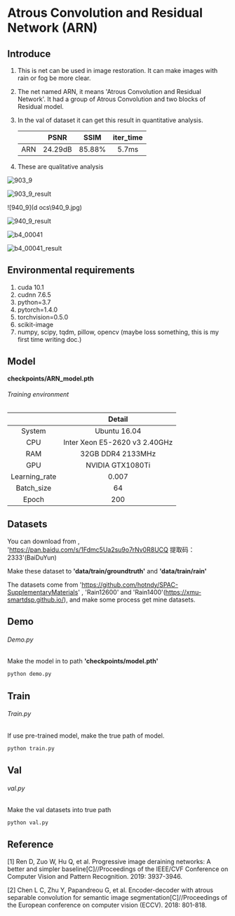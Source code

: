 # Atrous Convolution and Residual Network (ARN)

## Introduce

1. This is net can be used in image restoration. It can make images with rain or fog be more clear.

2. The net named ARN, it means 'Atrous Convolution and Residual Network'. It had a group of Atrous Convolution and two blocks of Residual model.

3. In the val of dataset it can get this result in quantitative analysis.

   |      |  PSNR   |  SSIM  | iter_time |
   | :--: | :-----: | :----: | :-------: |
   | ARN  | 24.29dB | 85.88% |   5.7ms   |

4. These are qualitative analysis

![903_9](docs\903_9.jpg)

![903_9_result](docs\903_9_result.jpg)

![940_9](d ocs\940_9.jpg)

![940_9_result](docs\940_9_result.jpg)

![b4_00041](docs\b4_00041.jpg)

![b4_00041_result](docs\b4_00041_result.jpg)

## Environmental requirements

1. cuda 10.1 
2. cudnn 7.6.5
3. python=3.7
4. pytorch=1.4.0 
5. torchvision=0.5.0
6. scikit-image
7. numpy, scipy, tqdm, pillow, opencv (maybe loss something, this is my first time writing doc.)

## Model

**checkpoints/ARN_model.pth**

###### Training environment

|               |            Detail             |
| :-----------: | :---------------------------: |
|    System     |         Ubuntu 16.04          |
|      CPU      | Inter Xeon E5-2620 v3 2.40GHz |
|      RAM      |       32GB DDR4 2133MHz       |
|      GPU      |       NVIDIA GTX1080Ti        |
| Learning_rate |             0.007             |
|  Batch_size   |              64               |
|     Epoch     |              200              |

## Datasets

You can download from , 'https://pan.baidu.com/s/1Fdmc5Ua2su9o7rNv0R8UCQ 提取码：2333'(BaiDuYun)

Make these dataset to **'data/train/groundtruth'** and **'data/train/rain'**

The datasets come from 'https://github.com/hotndy/SPAC-SupplementaryMaterials' , 'Rain12600' and 'Rain1400'(https://xmu-smartdsp.github.io/),  and make some process get mine datasets.

## Demo

###### Demo.py

Make the model in to path **'checkpoints/model.pth'**

```python
python demo.py
```

## Train

###### Train.py

If use pre-trained model, make the true path of model.

```python
python train.py
```

## Val

###### val.py

Make the val datasets into true path

```python
python val.py
```

## Reference

[1] Ren D, Zuo W, Hu Q, et al. Progressive image deraining networks: A better and simpler baseline[C]//Proceedings of the IEEE/CVF Conference on Computer Vision and Pattern Recognition. 2019: 3937-3946.

[2] Chen L C, Zhu Y, Papandreou G, et al. Encoder-decoder with atrous separable convolution for semantic image segmentation[C]//Proceedings of the European conference on computer vision (ECCV). 2018: 801-818.

